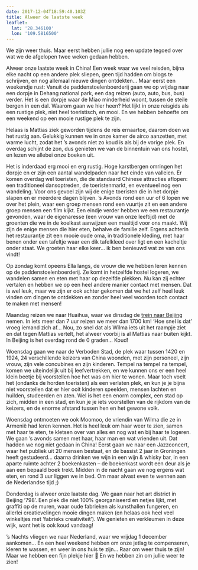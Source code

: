 ```yaml
---
date: 2017-12-04T18:59:40.103Z
title: Alweer de laatste week
leaflet:
  lat: '28.346100'
  lon: '109.5816500'
---
```

We zijn weer thuis. Maar eerst hebben jullie nog een update tegoed over wat we de afgelopen twee weken gedaan hebben.

Alweer onze laatste week in China! Een week waar we veel reisden, bijna elke nacht op een andere plek sliepen, geen tijd hadden om blogs te schrijven, en nog allemaal nieuwe dingen ontdekten… Maar eerst een weekendje rust: Vanuit de paddenstoelenboerderij gaan we op vrijdag naar een dorpje in Dehang national park, een dag reizen (auto, auto, bus, bus) verder. Het is een dorpje waar de Miao minderheid woont, tussen de steile bergen in een dal. Waarom gaan we hier heen? Het lijkt in onze reisgids als een rustige plek, niet heel toeristisch, en mooi. En we hebben behoefte om een weekend op een mooie rustige plek te zijn.

Helaas is Mattias ziek geworden tijdens de reis ernaartoe, daarom doen we het rustig aan. Gelukkig kunnen we in onze kamer de airco aanzetten, met warme lucht, zodat het ’s avonds niet zo koud is als bij de vorige plek. En overdag schijnt de zon, dus genieten we van de binnentuin van ons hostel, en lezen we allebei onze boeken uit.

Het is inderdaad erg mooi en erg rustig. Hoge karstbergen omringen het dorpje en er zijn een aantal wandelpaden naar het einde van valleien. Er komen overdag wel toeristen, die de standaard Chinese attracties aflopen: een traditioneel dansoptreden, de toeristenmarkt, en eventueel nog een wandeling. Voor ons gevoel zijn wij de enige toeristen die in het dorpje slapen en er meerdere dagen blijven. ’s Avonds rond een uur of 6 lopen we over het plein, waar een groep mensen rond een vuurtje zit en een andere groep mensen een film kijkt. Een eindje verder hebben we een restaurantje gevonden, waar de eigenaresse (een vrouw van onze leeftijd) met de groenten die we in de koelkast aanwijzen een maaltijd voor ons maakt. Wij zijn de enige mensen die hier eten, behalve de familie zelf. Ergens achterin het restaurantje zit een mooie oude oma, in traditionele kleding, met haar benen onder een tafeltje waar een dik tafelkleed over ligt en een kacheltje onder staat. We groeten haar elke keer… ik ben benieuwd wat ze van ons vindt!

Op zondag komt opeens Ella langs, de vrouw die we hebben leren kennen op de paddenstoelenboerderij. Ze komt in hetzelfde hostel logeren, we wandelen samen en eten met haar op dezelfde plekken. Nu kan zij echter vertalen en hebben we op een heel andere manier contact met mensen. Dat is wel leuk, maar we zijn er ook achter gekomen dat we het zelf heel leuk vinden om dingen te ontdekken en zonder heel veel woorden toch contact te maken met mensen!

Maandag reizen we naar Huaihua, waar we dinsdag de [trein naar Beijing](https://www.rome2rio.com/s/Huaihua/Beijing) nemen. In iets meer dan 7 uur reizen we meer dan 1700 km! ‘Hoe snel is dat’ vroeg iemand zich af… Nou, zo snel dat als Wilma iets uit het raampje ziet en dat tegen Mattias vertelt, het alweer voorbij is al Mattias naar buiten kijkt. In Beijing is het overdag rond de 0 graden… Koud!

Woensdag gaan we naar de Verboden Stad, de plek waar tussen 1420 en 1924, 24 verschillende keizers van China woonden, met zijn personeel, zijn vrouw, zijn vele concubines en zijn kinderen. Tempel na tempel na tempel, komen we uiteindelijk uit bij leefvertrekken, en we kunnen ons er een heel klein beetje bij voorstellen hoe het was om hier te wonen. Maar toch voelt het (ondanks de horden toeristen) als een verlaten plek, en kun je je bijna niet voorstellen dat er hier ooit kinderen speelden, mensen lachten en huilden, studeerden en aten. Wel is het een enorm complex, een stad op zich, midden in een stad, en kun je je iets voorstellen van de rijkdom van de keizers, en de enorme afstand tussen hen en het gewone volk.

Woensdag ontmoeten we ook Moomoo, de vriendin van Wilma die ze in Armenië had leren kennen. Het is heel leuk om haar weer te zien, samen met haar te eten, te kletsen over van alles en nog wat en bij haar te logeren. We gaan ’s avonds samen met haar, haar man en wat vrienden uit. Dat hadden we nog niet gedaan in China! Eerst gaan we naar een Jazzconcert, waar het publiek uit 20 mensen bestaat, en de bassist 2 jaar in Groningen heeft gestudeerd… daarna drinken we wijn in een wijn & whisky bar, in een aparte ruimte achter 2 boekenkasten – de boekenkast wordt een deur als je aan een bepaald boek trekt. Midden in de nacht gaan we nog ergens wat eten, en rond 3 uur liggen we in bed. Om maar alvast even te wennen aan de Nederlandse tijd ;)

Donderdag is alweer onze laatste dag. We gaan naar het art district in Beijing ‘798’. Een plek die niet 100% georganiseerd en netjes lijkt, met graffiti op de muren, waar oude fabrieken als kunsthallen fungeren, en allerlei creatievelingen mooie dingen maken (en helaas ook heel veel winkeltjes met ‘fabrieks creativiteit’). We genieten en verkleumen in deze wijk, want het is ook koud vandaag!

’s Nachts vliegen we naar Nederland, waar we vrijdag 1 december aankomen… En een heel weekend hebben om onze jetlag te compenseren, kleren te wassen, en weer in ons huis te zijn… Raar om weer thuis te zijn! Maar we hebben een fijn plekje hier  En we hebben zin om jullie weer te zien!
